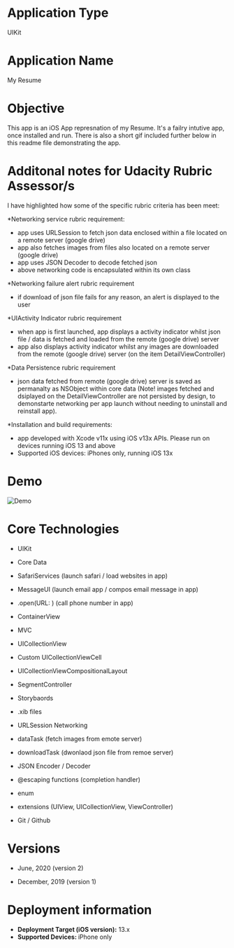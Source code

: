 # Application Type
UIKit

# Application Name
My Resume

# Objective
This app is an iOS App represnation of my Resume. It's a failry intutive app, once installed and run. There is also a short gif included further below in this readme file demonstrating the app.

# Additonal notes for Udacity Rubric Assessor/s
I have highlighted how some of the specific rubric criteria has been meet: 

*Networking service rubric requirement:
- app uses URLSession to fetch json data enclosed within a file located on a remote server (google drive)
- app also fetches images from files also located on a remote server (google drive)
- app uses JSON Decoder to decode fetched json
- above networking code is encapsulated within its own class

*Networking failure alert rubric requirement
- if download of json file fails for any reason, an alert is displayed to the user

*UIActivity Indicator rubric requirement
- when app is first launched, app displays a activity indicator whilst json file / data is fetched and loaded from the remote (google drive) server
- app also displays activity indicator whilst any images are downloaded from the remote (google drive) server (on the item DetailViewController)

*Data Persistence rubric requirement
- json data fetched from remote (google drive) server is saved as permanalty as NSObject within core data (Note! images fetched and dsiplayed on the DetailViewController are not persisted by design, to demonstarte networking per app launch without needing to uninstall and reinstall app).

*Installation and build requirements:
- app developed with Xcode v11x using iOS v13x APIs. Please run on devices running iOS 13 and above
- Supported iOS devices: iPhones only, running iOS 13x


# Demo
![Demo](Demo_29122019.gif)

# Core Technologies

- UIKit

- Core Data

- SafariServices (launch safari / load websites in app)

- MessageUI (launch email app / compos email message in app)

- .open(URL: ) (call phone number in app)

- ContainerView

- MVC

- UICollectionView

- Custom UICollectionViewCell

- UICollectionViewCompositionalLayout

- SegmentController

- Storybaords

- .xib files

- URLSession Networking 

- dataTask (fetch images from emote server)

- downloadTask (dwonlaod json file from remoe server)

- JSON Encoder / Decoder

- @escaping functions (completion handler)

- enum

- extensions (UIView, UICollectionView, ViewController)

- Git / Github


# Versions
- June, 2020 (version 2)

- December, 2019 (version 1)

# Deployment information

- <strong>Deployment Target (iOS version):</strong> 13.x
- <strong>Supported Devices: </strong>iPhone only


